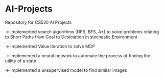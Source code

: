 # AI-Projects
Repository for CS520 AI Projects

-> Implemented search algorithms (DFS, BFS, A*) to solve problems relating to Short Paths from Goal to Destination in stochastic Environment


-> Implemented Value Iteration to solve MDP


-> Implemented a neural network to automate the process of finding the utility of a state


-> Implemented a unsupervised model to find similar images
